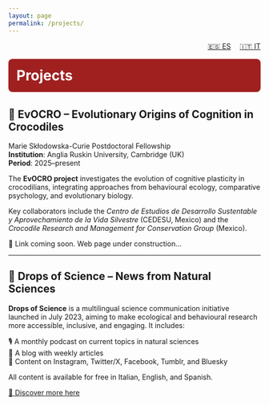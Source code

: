```yaml
---
layout: page
permalink: /projects/
---
```


<div style="text-align:right; margin-bottom: 1rem;">
 <a href="/es/projects/" style="margin-right: 1em;">🇪🇸 ES</a>
  <a href="/it/projects/">🇮🇹 IT</a>
</div>

<div style="background-color:#a02020; padding:1rem; border-radius:8px; text-align:left; margin-bottom: 2rem;">
  <h1 style="margin: 0; font-size: 2em; color:white;">Projects</h1>
</div>


## 🐊 EvOCRO – Evolutionary Origins of Cognition in Crocodiles

Marie Skłodowska-Curie Postdoctoral Fellowship  
**Institution**: Anglia Ruskin University, Cambridge (UK)  
**Period**: 2025–present  

The **EvOCRO project** investigates the evolution of cognitive plasticity in crocodilians, integrating approaches from behavioural ecology, comparative psychology, and evolutionary biology.

Key collaborators include the *Centro de Estudios de Desarrollo Sustentable y Aprovechamiento de la Vida Silvestre* (CEDESU, Mexico) and the *Crocodile Research and Management for Conservation Group* (Mexico).

🔗 Link coming soon. Web page under construction...

---

## 📢 Drops of Science – News from Natural Sciences

**Drops of Science** is a multilingual science communication initiative launched in July 2023, aiming to make ecological and behavioural research more accessible, inclusive, and engaging. It includes:

🎙️ A monthly podcast on current topics in natural sciences  
📝 A blog with weekly articles  
📱 Content on Instagram, Twitter/X, Facebook, Tumblr, and Bluesky  

All content is available for free in Italian, English, and Spanish.

[🔗 Discover more here](https://linktr.ee/dropsofscienceofficial)

